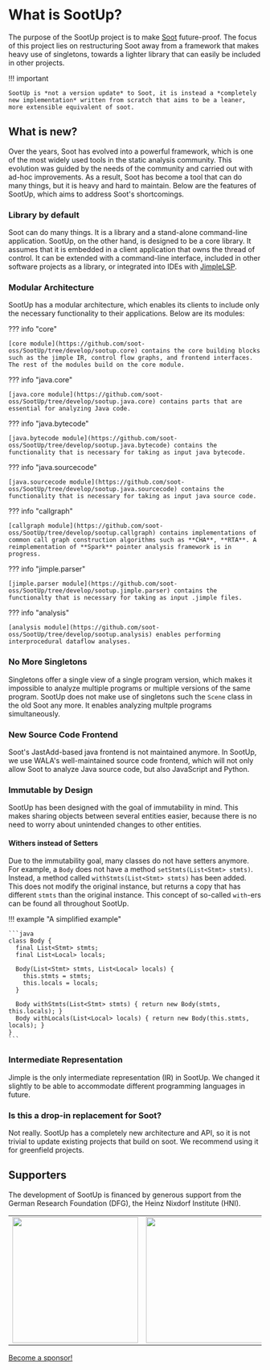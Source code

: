 # What is SootUp?

The purpose of the SootUp project is to make [Soot](https://github.com/soot-oss/soot) future-proof. The focus of this project lies on restructuring Soot away from a framework that makes heavy use of singletons, towards a lighter library that can easily be included in other projects.




!!! important

    SootUp is *not a version update* to Soot, it is instead a *completely new implementation* written from scratch that aims to be a leaner, more extensible equivalent of soot.


## What is new?

Over the years, Soot has evolved into a powerful framework, which is one of the most widely used tools in the static analysis community. This evolution was guided by the needs of the community and carried out with ad-hoc improvements. As a result, Soot has become a tool that can do many things, but it is heavy and hard to maintain. Below are the features of SootUp, which aims to address Soot's shortcomings.

### Library by default

Soot can do many things. It is a library and a stand-alone command-line application. SootUp, on the other hand, is designed to be a core library. It assumes that it is embedded in a client application that owns the thread of control. It can be extended with a command-line interface, included in other software projects as a library, or integrated into IDEs with [JimpleLSP](https://github.com/swissiety/Jimplelsp).

### Modular Architecture

SootUp has a modular architecture, which enables its clients to include only the necessary functionality to their applications. Below are its modules:

??? info "core"

    [core module](https://github.com/soot-oss/SootUp/tree/develop/sootup.core) contains the core building blocks such as the jimple IR, control flow graphs, and frontend interfaces. The rest of the modules build on the core module.
    
??? info "java.core"
    
    [java.core module](https://github.com/soot-oss/SootUp/tree/develop/sootup.java.core) contains parts that are essential for analyzing Java code.

??? info "java.bytecode"

    [java.bytecode module](https://github.com/soot-oss/SootUp/tree/develop/sootup.java.bytecode) contains the functionality that is necessary for taking as input java bytecode.
    
??? info "java.sourcecode"

    [java.sourcecode module](https://github.com/soot-oss/SootUp/tree/develop/sootup.java.sourcecode) contains the functionality that is necessary for taking as input java source code.
    
??? info "callgraph"
 
    [callgraph module](https://github.com/soot-oss/SootUp/tree/develop/sootup.callgraph) contains implementations of common call graph construction algorithms such as **CHA**, **RTA**. A reimplementation of **Spark** pointer analysis framework is in progress.
  
??? info "jimple.parser"
    
    [jimple.parser module](https://github.com/soot-oss/SootUp/tree/develop/sootup.jimple.parser) contains the functionalty that is necessary for taking as input .jimple files.

??? info "analysis" 

    [analysis module](https://github.com/soot-oss/SootUp/tree/develop/sootup.analysis) enables performing interprocedural dataflow analyses.

### No More Singletons

Singletons offer a single view of a single program version, which makes it impossible to analyze multiple programs or multiple versions of the same program. SootUp does not make use of singletons such the `Scene` class in the old Soot any more. It enables analyzing multple programs simultaneously.

### New Source Code Frontend

Soot's JastAdd-based java frontend is not maintained anymore. In SootUp, we use WALA's well-maintained source code frontend, which will not only allow Soot to analyze Java source code, but also JavaScript and Python.

### Immutable by Design

SootUp has been designed with the goal of immutability in mind. This makes sharing objects between several entities easier, because there is no need to worry about unintended changes to other entities.

#### Withers instead of Setters

Due to the immutability goal, many classes do not have setters anymore. For example, a `Body` does not have a method `setStmts(List<Stmt> stmts)`. Instead, a method called `withStmts(List<Stmt> stmts)` has been added. This does not modify the original instance, but returns a copy that has different `stmts` than the original instance. This concept of so-called `with`-ers can be found all throughout SootUp. 

!!! example "A simplified example"

    ```java
    class Body {
      final List<Stmt> stmts;
      final List<Local> locals;
    
      Body(List<Stmt> stmts, List<Local> locals) {
        this.stmts = stmts;
        this.locals = locals;
      }  
    
      Body withStmts(List<Stmt> stmts) { return new Body(stmts, this.locals); }
      Body withLocals(List<Local> locals) { return new Body(this.stmts, locals); }
    }
    ```



### Intermediate Representation

Jimple is the only intermediate representation (IR) in SootUp. We changed it slightly to be able to accommodate different programming languages in future.

### Is this a drop-in replacement for Soot?

Not really. SootUp has a completely new architecture and API, so it is not trivial to update existing projects that build on soot. We recommend using it for greenfield projects.


## Supporters
The development of SootUp is financed by generous support from the German Research Foundation (DFG),
the Heinz Nixdorf Institute (HNI).

<table border="0">
<tr>
<td><img src="https://soot-oss.github.io/soot/images/dfg_logo_englisch_blau_en.jpg" width="250" > </td>
<td><img src="https://soot-oss.github.io/soot/images/Heinz_Nixdorf_Institut_Logo_CMYK.jpg" width="250" ></td>
</tr>
</table>

[Become a sponsor!](https://github.com/sponsors/soot-oss)
